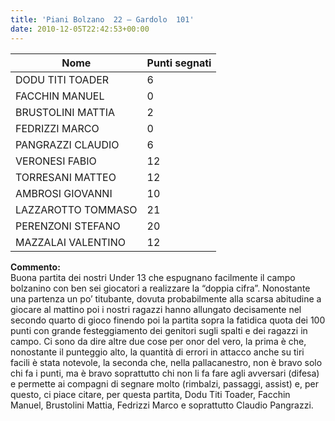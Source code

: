 ```yaml
---
title: 'Piani Bolzano  22 – Gardolo  101'
date: 2010-12-05T22:42:53+00:00
---
```

| **Nome** | **Punti segnati** |
| -------- | ----------------- |
| DODU TITI TOADER | 6 |
| FACCHIN MANUEL | 0 |
| BRUSTOLINI MATTIA | 2 |
| FEDRIZZI MARCO | 0 |
| PANGRAZZI CLAUDIO | 6 |
| VERONESI FABIO | 12 |
| TORRESANI MATTEO | 12 |
| AMBROSI GIOVANNI | 10 |
| LAZZAROTTO TOMMASO | 21 |
| PERENZONI STEFANO | 20 |
| MAZZALAI VALENTINO | 12 |

**Commento:**  
Buona partita dei nostri Under 13 che espugnano facilmente il campo bolzanino con ben sei giocatori a realizzare la “doppia cifra”. Nonostante una partenza un po’ titubante, dovuta probabilmente alla scarsa abitudine a giocare al mattino poi i nostri ragazzi hanno allungato decisamente nel secondo quarto di gioco finendo poi la partita sopra la fatidica quota dei 100 punti con grande festeggiamento dei genitori sugli spalti e dei ragazzi in campo. Ci sono da dire altre due cose per onor del vero, la prima è che, nonostante il punteggio alto, la quantità di errori in attacco anche su tiri facili è stata notevole, la seconda che, nella pallacanestro, non è bravo solo chi fa i punti, ma è bravo soprattutto chi non li fa fare agli avversari (difesa) e permette ai compagni di segnare molto (rimbalzi, passaggi, assist) e, per questo, ci piace citare, per questa partita, Dodu Titi Toader, Facchin Manuel, Brustolini Mattia, Fedrizzi Marco e soprattutto Claudio Pangrazzi.
